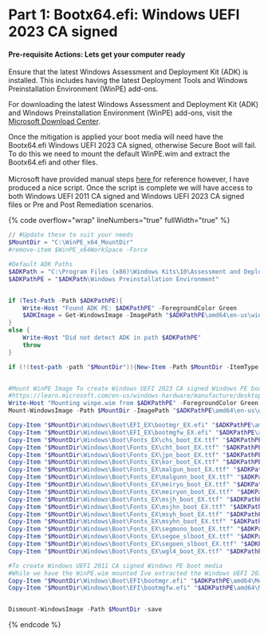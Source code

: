# Part 1: Bootx64.efi: Windows UEFI 2023 CA signed

#### Pre-requisite Actions: Lets get your computer ready

Ensure that the latest Windows Assessment and Deployment Kit (ADK) is installed. This includes having the latest Deployment Tools and Windows Preinstallation Environment (WinPE) add-ons.

For downloading the latest Windows Assessment and Deployment Kit (ADK) and Windows Preinstallation Environment (WinPE) add-ons, visit the [Microsoft Download Center](https://docs.microsoft.com/en-us/windows-hardware/get-started/adk-install).

Once the mitigation is applied your boot media will need have the Bootx64.efi Windows UEFI 2023 CA signed, otherwise Secure Boot will fail. To do this we need to mount the default WinPE.wim and extract the Bootx64.efi and other files. \
\
Microsoft have provided manual steps [here ](https://learn.microsoft.com/en-us/windows-hardware/manufacture/desktop/winpe-create-usb-bootable-drive?view=windows-11)for reference however, I have produced a nice script. Once the script is complete we will have access to both Windows UEFI 2011 CA signed and Windows UEFI 2023 CA signed files or Pre and Post Remediation scenarios.

{% code overflow="wrap" lineNumbers="true" fullWidth="true" %}
```powershell
// #Update these to suit your needs
$MountDir = "C:\WinPE_x64_MountDir"
#remove-item $WinPE_x64WorkSpace -Force

#Default ADK Paths
$ADKPath = "C:\Program Files (x86)\Windows Kits\10\Assessment and Deployment Kit"
$ADKPathPE = "$ADKPath\Windows Preinstallation Environment"


if (Test-Path -Path $ADKPathPE){
    Write-Host "Found ADK PE: $ADKPathPE" -ForegroundColor Green
    $ADKImage = Get-WindowsImage -ImagePath "$ADKPathPE\amd64\en-us\winpe.wim" -Index 1
}
else {
    Write-Host "Did not detect ADK in path $ADKPathPE"
    throw
}

if (!(test-path -path "$MountDir")){New-Item -Path $MountDir -ItemType Directory | Out-Null}


#Mount WinPE Image To create Windows UEFI 2023 CA signed Windows PE boot media
#https://learn.microsoft.com/en-us/windows-hardware/manufacture/desktop/winpe-create-usb-bootable-drive?view=windows-11
Write-Host "Mounting winpe.wim from $ADKPathPE" -ForegroundColor Green
Mount-WindowsImage -Path $MountDir -ImagePath "$ADKPathPE\amd64\en-us\winpe.wim" -Index 1 | out-null

Copy-Item "$MountDir\Windows\Boot\EFI_EX\bootmgr_EX.efi" "$ADKPathPE\amd64\Media\bootmgr.efi" -Force -Verbose
Copy-Item "$MountDir\Windows\Boot\EFI_EX\bootmgfw_EX.efi" "$ADKPathPE\amd64\Media\EFI\Boot\bootx64.efi" -Force -Verbose
Copy-Item "$MountDir\Windows\Boot\Fonts_EX\chs_boot_EX.ttf" "$ADKPathPE\amd64\Media\EFI\Microsoft\Boot\Fonts\chs_boot.ttf" -Force -Verbose
Copy-Item "$MountDir\Windows\Boot\Fonts_EX\cht_boot_EX.ttf" "$ADKPathPE\amd64\Media\EFI\Microsoft\Boot\Fonts\cht_boot.ttf" -Force -Verbose
Copy-Item "$MountDir\Windows\Boot\Fonts_EX\jpn_boot_EX.ttf" "$ADKPathPE\amd64\Media\EFI\Microsoft\Boot\Fonts\jpn_boot.ttf" -Force -Verbose
Copy-Item "$MountDir\Windows\Boot\Fonts_EX\kor_boot_EX.ttf" "$ADKPathPE\amd64\Media\EFI\Microsoft\Boot\Fonts\kor_boot.ttf" -Force -Verbose
Copy-Item "$MountDir\Windows\Boot\Fonts_EX\malgun_boot_EX.ttf" "$ADKPathPE\amd64\Media\EFI\Microsoft\Boot\Fonts\malgun_boot.ttf" -Force -Verbose
Copy-Item "$MountDir\Windows\Boot\Fonts_EX\malgunn_boot_EX.ttf" "$ADKPathPE\amd64\Media\EFI\Microsoft\Boot\Fonts\malgunn_boot.ttf" -Force -Verbose
Copy-Item "$MountDir\Windows\Boot\Fonts_EX\meiryo_boot_EX.ttf" "$ADKPathPE\amd64\Media\EFI\Microsoft\Boot\Fonts\meiryo_boot.ttf" -Force -Verbose
Copy-Item "$MountDir\Windows\Boot\Fonts_EX\meiryon_boot_EX.ttf" "$ADKPathPE\amd64\Media\EFI\Microsoft\Boot\Fonts\meiryon_boot.ttf" -Force -Verbose
Copy-Item "$MountDir\Windows\Boot\Fonts_EX\msjh_boot_EX.ttf" "$ADKPathPE\amd64\Media\EFI\Microsoft\Boot\Fonts\msjh_boot.ttf" -Force -Verbose
Copy-Item "$MountDir\Windows\Boot\Fonts_EX\msjhn_boot_EX.ttf" "$ADKPathPE\amd64\Media\EFI\Microsoft\Boot\Fonts\msjhn_boot.ttf" -Force -Verbose
Copy-Item "$MountDir\Windows\Boot\Fonts_EX\msyh_boot_EX.ttf" "$ADKPathPE\amd64\Media\EFI\Microsoft\Boot\Fonts\msyh_boot.ttf" -Force -Verbose
Copy-Item "$MountDir\Windows\Boot\Fonts_EX\msyhn_boot_EX.ttf" "$ADKPathPE\amd64\Media\EFI\Microsoft\Boot\Fonts\msyhn_boot.ttf" -Force -Verbose
Copy-Item "$MountDir\Windows\Boot\Fonts_EX\segmono_boot_EX.ttf" "$ADKPathPE\amd64\Media\EFI\Microsoft\Boot\Fonts\segmono_boot.ttf" -Force -Verbose
Copy-Item "$MountDir\Windows\Boot\Fonts_EX\segoe_slboot_EX.ttf" "$ADKPathPE\amd64\Media\EFI\Microsoft\Boot\Fonts\segoe_slboot.ttf" -Force -Verbose
Copy-Item "$MountDir\Windows\Boot\Fonts_EX\segoen_slboot_EX.ttf" "$ADKPathPE\amd64\Media\EFI\Microsoft\Boot\Fonts\segoen_slboot.ttf" -Force -Verbose
Copy-Item "$MountDir\Windows\Boot\Fonts_EX\wgl4_boot_EX.ttf" "$ADKPathPE\amd64\Media\EFI\Microsoft\Boot\Fonts\wgl4_boot.ttf" -Force -Verbose

#To create Windows UEFI 2011 CA signed Windows PE boot media
#While we have the WinPE.wim mounted Ive extracted the Windows UEFI 2011 CA signed files to easily use in future. 
Copy-Item "$MountDir\Windows\Boot\EFI\bootmgr.efi" "$ADKPathPE\amd64\Media\bootmgr.efi.2011" -Force -Verbose
Copy-Item "$MountDir\Windows\Boot\EFI\bootmgfw.efi" "$ADKPathPE\amd64\Media\EFI\Boot\bootx64.efi.2011" -Force -Verbose


Dismount-WindowsImage -Path $MountDir -save
```
{% endcode %}

